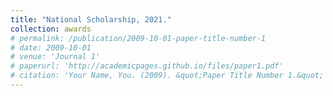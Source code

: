 ```yaml
---
title: "National Scholarship, 2021."
collection: awards
# permalink: /publication/2009-10-01-paper-title-number-1
# date: 2009-10-01
# venue: 'Journal 1'
# paperurl: 'http://academicpages.github.io/files/paper1.pdf'
# citation: 'Your Name, You. (2009). &quot;Paper Title Number 1.&quot; <i>Journal 1</i>. 1(1).'
---
```

